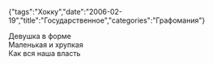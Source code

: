 {"tags":"Хокку","date":"2006-02-19","title":"Государственное","categories":"Графомания"}

Девушка в форме  
Маленькая и хрупкая  
Как вся наша власть

